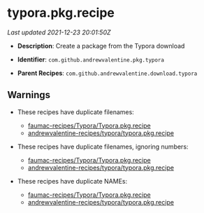 # typora.pkg.recipe

_Last updated 2021-12-23 20:01:50Z_

- **Description**: Create a package from the Typora download

- **Identifier**: `com.github.andrewvalentine.pkg.typora`

- **Parent Recipes**: `com.github.andrewvalentine.download.typora`


## Warnings

- These recipes have duplicate filenames:
    - [faumac-recipes/Typora/Typora.pkg.recipe](/autopkg-dupe-tracker/faumac-recipes/Typora/Typora.pkg.recipe)
    - [andrewvalentine-recipes/typora/typora.pkg.recipe](/autopkg-dupe-tracker/andrewvalentine-recipes/typora/typora.pkg.recipe)

- These recipes have duplicate filenames, ignoring numbers:
    - [faumac-recipes/Typora/Typora.pkg.recipe](/autopkg-dupe-tracker/faumac-recipes/Typora/Typora.pkg.recipe)
    - [andrewvalentine-recipes/typora/typora.pkg.recipe](/autopkg-dupe-tracker/andrewvalentine-recipes/typora/typora.pkg.recipe)

- These recipes have duplicate NAMEs:
    - [faumac-recipes/Typora/Typora.pkg.recipe](/autopkg-dupe-tracker/faumac-recipes/Typora/Typora.pkg.recipe)
    - [andrewvalentine-recipes/typora/typora.pkg.recipe](/autopkg-dupe-tracker/andrewvalentine-recipes/typora/typora.pkg.recipe)